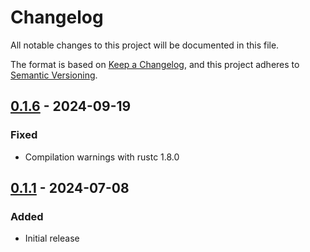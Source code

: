 # Changelog
All notable changes to this project will be documented in this file.

The format is based on [Keep a Changelog](https://keepachangelog.com/en/1.1.0/),
and this project adheres to [Semantic Versioning](https://semver.org/spec/v2.0.0.html).

<!--
## [Unreleased]
-->

## [0.1.6] - 2024-09-19
### Fixed
* Compilation warnings with rustc 1.8.0

## [0.1.1] - 2024-07-08
### Added
- Initial release

[Unreleased]: https://github.com/greatscottgadgets/cynthion/compare/0.1.6...HEAD
[0.1.6]: https://github.com/greatscottgadgets/cynthion/compare/0.1.1...0.1.6
[0.1.1]: https://github.com/greatscottgadgets/cynthion/releases/tag/0.1.1
